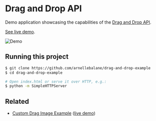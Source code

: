 # Drag and Drop API

Demo application showcasing the capabilities of the [Drag and Drop API][1].

[See live demo][2].

![Demo](demo.gif)

## Running this project

```bash
$ git clone https://github.com/arnellebalane/drag-and-drop-example
$ cd drag-and-drop-example

# Open index.html or serve it over HTTP, e.g.:
$ python -m SimpleHTTPServer
```

## Related

- [Custom Drag Image Example][3] ([live demo][4])

[1]: https://developer.mozilla.org/en-US/docs/Web/API/HTML_Drag_and_Drop_API
[2]: https://drag-and-drop-example.arnelle.dev
[3]: https://github.com/arnellebalane/custom-drag-image-example
[4]: https://custom-drag-image-example.arnelle.dev
